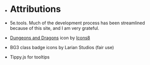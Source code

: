 - # Attributions

- 5e.tools. Much of the development process has been streamlined because of this site, and I am very grateful.

- <a target="_blank" href="https://icons8.com/icon/104704/dungeons-and-dragons">Dungeons and Dragons</a> icon by <a target="_blank" href="https://icons8.com">Icons8</a>

- BG3 class badge icons by Larian Studios (fair use)

- Tippy.js for tooltips
